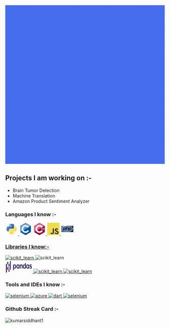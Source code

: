 
<img src="https://github.com/kumarsiddhant1/kumarsiddhant1/blob/main/ABOUT%20ME%20(2).gif" width="850" height="500">

<!--
Here are some ideas to get you started:

- 🔭 I’m currently working on ...
- 🌱 I’m currently learning ...
- 👯 I’m looking to collaborate on ...
- 🤔 I’m looking for help with ...
- 💬 Ask me about ...
- 📫 How to reach me: ...
- 😄 Pronouns: ...
- ⚡ Fun fact: ...
-->

<h2> Projects I am working on :- </h2>
<ul>
  <li>Brain Tumor Detection </li>
  <li>Machine Translation </li>
  <li>Amazon Product Sentiment Analyzer </li>
</ul>

<h3 align="left">Languages I know :-</h3>
<p align="left"> <a href="https://www.cprogramming.com/" target="_blank"> </a> <a href="https://www.python.org" target="_blank"> <img src="https://raw.githubusercontent.com/devicons/devicon/master/icons/python/python-original.svg" alt="python" width="40" height="40"/> </a> 
<img src="https://raw.githubusercontent.com/devicons/devicon/master/icons/c/c-original.svg" alt="c" width="40" height="40"/> </a> <a href="https://www.w3schools.com/cpp/" target="_blank"> <img src="https://raw.githubusercontent.com/devicons/devicon/master/icons/cplusplus/cplusplus-original.svg" alt="cplusplus" width="40" height="40"/> </a> <a href="https://developer.mozilla.org/en-US/docs/Web/JavaScript" target="_blank"> <img src="https://raw.githubusercontent.com/devicons/devicon/master/icons/javascript/javascript-original.svg" alt="javascript" width="40" height="40"/> </a> <a href="https://www.php.net" target="_blank"> <img src="https://raw.githubusercontent.com/devicons/devicon/master/icons/php/php-original.svg" alt="php" width="40" height="40"/> </p>


<h3 align="left">Libraries I know:-</h3>
<p align="left"> 
  
<a href="https://scikit-learn.org/" target="_blank"> <img src="https://upload.wikimedia.org/wikipedia/commons/0/05/Scikit_learn_logo_small.svg" alt="scikit_learn" width="50" height="40"/> </a>
</a>
<img src="https://github.com/valohai/ml-logos/blob/master/numpy-logo.svg" alt="scikit_learn" width="85" height="40"/> </a>  
<a href="https://scikit-learn.org/" target="_blank"> <img src="https://github.com/kumarsiddhant1/kumarsiddhant1/blob/main/Screenshot%202021-07-17%20150434.png" alt="scikit_learn" width="85" height="40"/> <a href="https://scikit-learn.org/" target="_blank"> <img src="https://github.com/valohai/ml-logos/blob/master/matplotlib.svg" alt="scikit_learn" width="85" height="40"/> </a>
<a href="https://scikit-learn.org/" target="_blank"> <img src="https://miro.medium.com/max/1184/1*5dQO7LHrsy3lIi2d0bgRLw.png" alt="scikit_learn" width="55" height="45"/> </a>  
</p>


<h3 align="left">Tools and IDEs I know :-</h3>
<p align="left"> 
  
</a> <a href="https://www.selenium.dev" target="_blank"> <img src="https://upload.wikimedia.org/wikipedia/commons/thumb/3/38/Jupyter_logo.svg/180px-Jupyter_logo.svg.png" alt="selenium" width="40" height="40"/> </a> 
<a href="https://azure.microsoft.com/en-in/" target="_blank"> <img src="https://www.vectorlogo.zone/logos/microsoft_azure/microsoft_azure-icon.svg" alt="azure" width="40" height="40"/> </a> <a href="https://dart.dev" target="_blank"> <img src="https://www.vectorlogo.zone/logos/dartlang/dartlang-icon.svg" alt="dart" width="40" height="40"/> </a> <a href="https://www.selenium.dev" target="_blank"> <img src="https://raw.githubusercontent.com/detain/svg-logos/780f25886640cef088af994181646db2f6b1a3f8/svg/selenium-logo.svg" alt="selenium" width="40" height="40"/> </a> 

</p>






<h3 align="left">Github Streak Card :-</h3>
<p><img align="center" src="https://github-readme-streak-stats.herokuapp.com/?user=kumarsiddhant1&theme=dark" alt="kumarsiddhant1" /></p>





